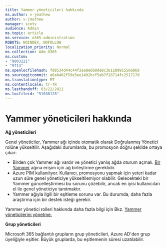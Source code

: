 ```yaml
---
title: Yammer yöneticileri hakkında
ms.author: v-jmathew
author: v-jmathew
manager: scotv
audience: Admin
ms.topic: article
ms.service: o365-administration
ROBOTS: NOINDEX, NOFOLLOW
localization_priority: Normal
ms.collection: Adm_O365
ms.custom:
- "9003221"
- "9714"
ms.openlocfilehash: fd8534d44c44f2ea8e6b0de8c361109915566868
ms.sourcegitcommit: a6ab402f59e5ee1492bcf5ab7f18714fc251717d
ms.translationtype: MT
ms.contentlocale: tr-TR
ms.lasthandoff: 03/22/2021
ms.locfileid: "51038128"
---
```

# <a name="about-yammer-admins"></a>Yammer yöneticileri hakkında

**Ağ yöneticileri**

Genel yöneticiler, Yammer ağı içinde otomatik olarak Doğrulanmış Yönetici rolüne yükseltilir. Aşağıdaki durumlarda, bu promosyon doğru şekilde ortaya çıkar:

- Birden çok Yammer ağı vardır ve yönetici yanlış ağda oturum açmalı. [Bir Yammer](https://docs.microsoft.com/yammer/configure-your-yammer-network/consolidate-multiple-yammer-networks) ağına erişim için ağ birleştirme gereklidir.
- Azure PIM kullanılıyor. Kullanıcı, promosyonu yapmak için yeteri kadar uzun süre genel yöneticiye yükseltilemiyor olabilir. Gelecekteki bir Yammer güncelleştirmesi bu sorunu çözebilir, ancak en iyisi kullanıcıları el ile genel yöneticiye tanıtmaktır.
- Yammer ağıyla ilgili bir eşitleme sorunu var. Bu durumda, daha fazla araştırma için bir destek isteği gerekir.

Yammer yönetici rolleri hakkında daha fazla bilgi için Bkz. [Yammer yöneticilerini yönetme.](https://docs.microsoft.com/yammer/manage-yammer-users/manage-yammer-admins)

**Grup yöneticileri**

Microsoft 365 bağlantılı grupların grup yöneticileri, Azure AD'den grup üyeliğiyle eşitler. Büyük gruplarda, bu eşitlemenin süresi uzatılabilir.
